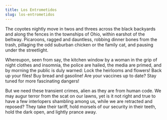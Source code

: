 ```yaml
---
title: Los Entrometidos
slug: los-entrometidos
---
```


The coyotes nightly move in twos
and threes across the black backyards
and along the fences in the townships
of Ohio, within earshot of the beltway.
Picaroons, ragged and dauntless, robbing
dinner bones from the trash, pillaging
the odd suburban chicken or the family
cat, and pausing under the streetlight.

Whereupon, seen from say, the kitchen
window by a woman in the grip of night
clothes and insomnia, the police are hailed,
the media are primed, and by morning
the public is duly warned: Lock the heirlooms
and flowers! Back up your files! Buy bread
and gasoline! Are your vaccines up to date?
Stay tuned for more fascinating dangers!

But we need these transient crimes, alien
as they are from human code. We may augur
terror from the scat on our lawns, yet is it
not right and true to have a few interlopers
shambling among us, while we are retracted
and reposed? They take their tariff, hold
morsels of our security in their teeth, hold
the dark open, and lightly prance away.

